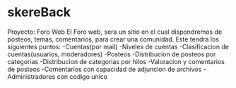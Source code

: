 # skereBack
Proyecto: Foro Web
El Foro web, sera un sitio en el cual dispondremos de posteos, temas, comentarios, para crear una comunidad.
Este tendra los siguientes puntos:
-Cuentas(por mail)
-Niveles de cuentas
-Clasificacion de cuentas(usuarios, moderadores)
-Posteos
-Distribucion de posteos por categorias
-Distribucion de categorias por hilos
-Valoracion y comentarios de posteos
-Comentarios con capacidad de adjuncion de archivos
-Administradores con codigo unico

